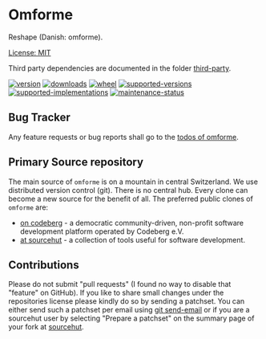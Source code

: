 # Omforme

Reshape (Danish: omforme). 

[License: MIT](https://git.sr.ht/~sthagen/omforme/tree/default/item/LICENSE)

Third party dependencies are documented in the folder [third-party](third-party/README.md).

[![version](https://img.shields.io/pypi/v/omforme.svg?style=flat)](https://pypi.python.org/pypi/omforme/)
[![downloads](https://pepy.tech/badge/omforme/month)](https://pepy.tech/project/omforme)
[![wheel](https://img.shields.io/pypi/wheel/omforme.svg?style=flat)](https://pypi.python.org/pypi/omforme/)
[![supported-versions](https://img.shields.io/pypi/pyversions/omforme.svg?style=flat)](https://pypi.python.org/pypi/omforme/)
[![supported-implementations](https://img.shields.io/pypi/implementation/omforme.svg?style=flat)](https://pypi.python.org/pypi/omforme/)
[![maintenance-status](https://img.shields.io/github/commit-activity/y/sthagen/omforme.svg?style=flat)](https://git.sr.ht/~sthagen/omforme/log)

## Bug Tracker

Any feature requests or bug reports shall go to the [todos of omforme](https://todo.sr.ht/~sthagen/omforme).

## Primary Source repository

The main source of `omforme` is on a mountain in central Switzerland.
We use distributed version control (git).
There is no central hub.
Every clone can become a new source for the benefit of all.
The preferred public clones of `omforme` are:

* [on codeberg](https://codeberg.org/sthagen/omforme) - a democratic community-driven, non-profit software development platform operated by Codeberg e.V.
* [at sourcehut](https://git.sr.ht/~sthagen/omforme) - a collection of tools useful for software development.

## Contributions

Please do not submit "pull requests" (I found no way to disable that "feature" on GitHub).
If you like to share small changes under the repositories license please kindly do so by sending a patchset.
You can either send such a patchset per email using [git send-email](https://git-send-email.io) or 
if you are a sourcehut user by selecting "Prepare a patchset" on the summary page of your fork at [sourcehut](https://git.sr.ht/).

